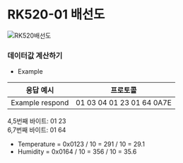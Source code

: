 # RK520-01 배선도
![RK520배선도](https://user-images.githubusercontent.com/37902752/155929504-8da248a2-d38b-4d6f-87c9-2ed04c915835.png)

### 데이터값 계산하기
* Example

|응답 예시|프로토콜|
|----|----------|
|Example respond|01 03 04 01 23 01 64 0A7E|

4,5번째 바이트: 01 23  
6,7번째 바이트: 01 64  
* Temperature = 0x0123 / 10 = 291 / 10 = 29.1       
* Humidity = 0x0164 / 10 = 356 / 10 = 35.6 
